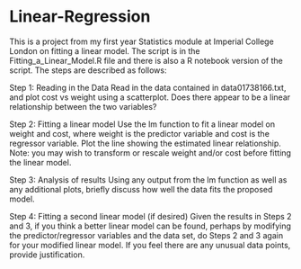 # Linear-Regression

This is a project from my first year Statistics module at Imperial College London on fitting a linear model. The script is in the Fitting_a_Linear_Model.R file and there is also a R notebook version of the script. The steps are described as follows:

Step 1: Reading in the Data
Read in the data contained in data01738166.txt, and plot cost vs weight using a scatterplot. Does there
appear to be a linear relationship between the two variables?

Step 2: Fitting a linear model
Use the lm function to fit a linear model on weight and cost, where weight is the predictor variable and
cost is the regressor variable. Plot the line showing the estimated linear relationship. Note: you may wish
to transform or rescale weight and/or cost before fitting the linear model.

Step 3: Analysis of results
Using any output from the lm function as well as any additional plots, briefly discuss how well the data fits
the proposed model.

Step 4: Fitting a second linear model (if desired)
Given the results in Steps 2 and 3, if you think a better linear model can be found, perhaps by modifying the
predictor/regressor variables and the data set, do Steps 2 and 3 again for your modified linear model. If you
feel there are any unusual data points, provide justification.
